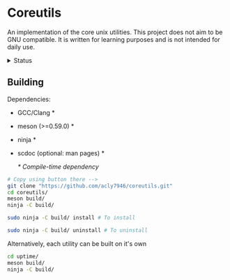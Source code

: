 # Coreutils
An implementation of the core unix utilities. This project does not aim to be GNU compatible. It is written for learning purposes and is not intended for daily use.

<details>
	<summary>Status</summary>

| Utility | Not started | In Progress | Working |
| ------- | :---------: | :---------: | :-----: |
| cut     |   &check;   |             |         |
| ls      |   &check;   |             |         |
| mkdir   |             |   &check;   |         |
| uname   |             |   &check;   |         |
| uptime  |             |             | &check; |
| yes     |             |             | &check; |
</details>

## Building

Dependencies:

* GCC/Clang \*
* meson (>=0.59.0) \*
* ninja \*
* scdoc (optional: man pages) \*

	_\* Compile-time dependency_

``` sh
# Copy using button there -->
git clone "https://github.com/acly7946/coreutils.git"
cd coreutils/
meson build/
ninja -C build/
```
``` sh
sudo ninja -C build/ install # To install
```
``` sh
sudo ninja -C build/ uninstall # To uninstall
```

Alternatively, each utility can be built on it's own
``` sh
cd uptime/
meson build/
ninja -C build/
```